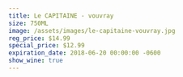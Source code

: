 ```yaml
---
title: Le CAPITAINE - vouvray
size: 750ML
image: /assets/images/le-capitaine-vouvray.jpg
reg_price: $14.99
special_price: $12.99
expiration_date: 2018-06-20 00:00:00 -0600
show_wine: true
---
```



